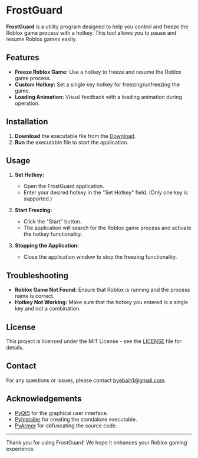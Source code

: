 # FrostGuard

**FrostGuard** is a utility program designed to help you control and freeze the Roblox game process with a hotkey. This tool allows you to pause and resume Roblox games easily.

## Features

- **Freeze Roblox Game:** Use a hotkey to freeze and resume the Roblox game process.
- **Custom Hotkey:** Set a single key hotkey for freezing/unfreezing the game.
- **Loading Animation:** Visual feedback with a loading animation during operation.

## Installation

1. **Download** the executable file from the [Download](https://www.dropbox.com/scl/fi/tqrnsdlxviuf8eazcig5b/Frostguard.zip?rlkey=jpx7e7ux2vlekgkhridglon18&st=e3v2mi25&dl=1).
2. **Run** the executable file to start the application.

## Usage

1. **Set Hotkey:**
   - Open the FrostGuard application.
   - Enter your desired hotkey in the "Set Hotkey" field. (Only one key is supported.)

2. **Start Freezing:**
   - Click the "Start" button.
   - The application will search for the Roblox game process and activate the hotkey functionality.

3. **Stopping the Application:**
   - Close the application window to stop the freezing functionality.

## Troubleshooting

- **Roblox Game Not Found:** Ensure that Roblox is running and the process name is correct.
- **Hotkey Not Working:** Make sure that the hotkey you entered is a single key and not a combination.

## License

This project is licensed under the MIT License - see the [LICENSE](LICENSE) file for details.

## Contact

For any questions or issues, please contact [byebaih1@gmail.com](mailto:byebaih1@gmail.com).

## Acknowledgements

- [PyQt5](https://riverbankcomputing.com/software/pyqt/intro) for the graphical user interface.
- [PyInstaller](https://www.pyinstaller.org/) for creating the standalone executable.
- [PyArmor](https://pyarmor.readthedocs.io/en/latest/) for obfuscating the source code.

---

Thank you for using FrostGuard! We hope it enhances your Roblox gaming experience.
